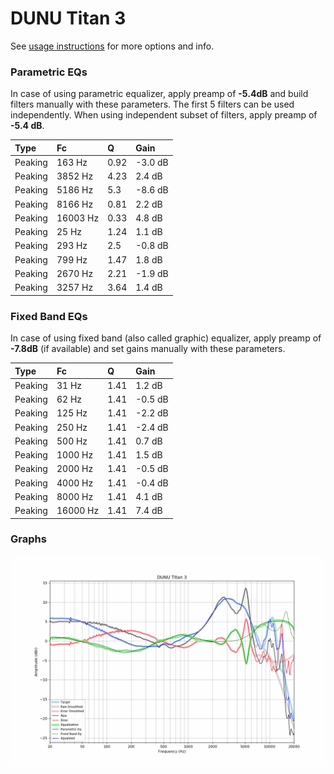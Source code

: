 # DUNU Titan 3
See [usage instructions](https://github.com/jaakkopasanen/AutoEq#usage) for more options and info.

### Parametric EQs
In case of using parametric equalizer, apply preamp of **-5.4dB** and build filters manually
with these parameters. The first 5 filters can be used independently.
When using independent subset of filters, apply preamp of **-5.4 dB**.

| Type    | Fc       |    Q | Gain    |
|:--------|:---------|:-----|:--------|
| Peaking | 163 Hz   | 0.92 | -3.0 dB |
| Peaking | 3852 Hz  | 4.23 | 2.4 dB  |
| Peaking | 5186 Hz  | 5.3  | -8.6 dB |
| Peaking | 8166 Hz  | 0.81 | 2.2 dB  |
| Peaking | 16003 Hz | 0.33 | 4.8 dB  |
| Peaking | 25 Hz    | 1.24 | 1.1 dB  |
| Peaking | 293 Hz   | 2.5  | -0.8 dB |
| Peaking | 799 Hz   | 1.47 | 1.8 dB  |
| Peaking | 2670 Hz  | 2.21 | -1.9 dB |
| Peaking | 3257 Hz  | 3.64 | 1.4 dB  |

### Fixed Band EQs
In case of using fixed band (also called graphic) equalizer, apply preamp of **-7.8dB**
(if available) and set gains manually with these parameters.

| Type    | Fc       |    Q | Gain    |
|:--------|:---------|:-----|:--------|
| Peaking | 31 Hz    | 1.41 | 1.2 dB  |
| Peaking | 62 Hz    | 1.41 | -0.5 dB |
| Peaking | 125 Hz   | 1.41 | -2.2 dB |
| Peaking | 250 Hz   | 1.41 | -2.4 dB |
| Peaking | 500 Hz   | 1.41 | 0.7 dB  |
| Peaking | 1000 Hz  | 1.41 | 1.5 dB  |
| Peaking | 2000 Hz  | 1.41 | -0.5 dB |
| Peaking | 4000 Hz  | 1.41 | -0.4 dB |
| Peaking | 8000 Hz  | 1.41 | 4.1 dB  |
| Peaking | 16000 Hz | 1.41 | 7.4 dB  |

### Graphs
![](./DUNU%20Titan%203.png)